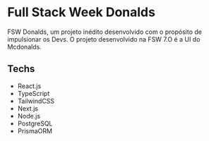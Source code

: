# Full Stack Week Donalds

FSW Donalds, um projeto inédito desenvolvido com o propósito de impulsionar os Devs.
O projeto desenvolvido na FSW 7.O é a UI do Mcdonalds.

## Techs

- React.js
- TypeScript
- TailwindCSS
- Next.js
- Node.js
- PostgreSQL
- PrismaORM
